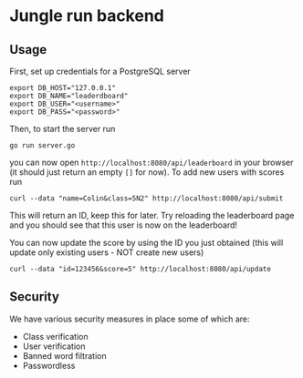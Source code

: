 # Jungle run backend

## Usage
First, set up credentials for a PostgreSQL server
```
export DB_HOST="127.0.0.1" 
export DB_NAME="leaderdboard" 
export DB_USER="<username>"
export DB_PASS="<password>"
```

Then, to start the server run
```
go run server.go
```
you can now open `http://localhost:8080/api/leaderboard` in your browser (it should just return an empty `[]` for now). To add new users with scores run
```
curl --data "name=Colin&class=5N2" http://localhost:8080/api/submit
```
This will return an ID, keep this for later. Try reloading the leaderboard page and you should see that this user is now on the leaderboard!

You can now update the score by using the ID you just obtained (this will update only existing users - NOT create new users)
```
curl --data "id=123456&score=5" http://localhost:8080/api/update
```

## Security
We have various security measures in place some of which are:
- Class verification
- User verification
- Banned word filtration
- Passwordless
